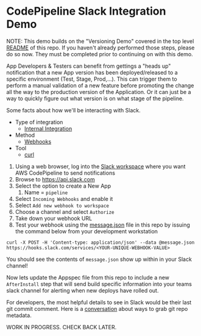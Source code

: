 # CodePipeline Slack Integration Demo

NOTE: This demo builds on the "Versioning Demo" covered in the top level [README](../README.md) of this repo. If you haven't already performed those steps, please do so now. They must be completed prior to continuing on with this demo.

App Developers & Testers can benefit from gettings a "heads up" notification that a new App version has been deployed/released to a specific environment (Test, Stage, Prod,...). This can trigger them to perform a manual validation of a new feature before promoting the change all the way to the production version of the Application. Or it can just be a way to quickly figure out what version is on what stage of the pipeline.

Some facts about how we'll be interacting with Slack.
* Type of integration
  * [Internal Integration](https://api.slack.com/internal-integrations)
* Method
  * [Webhooks](https://api.slack.com/incoming-webhooks#sending_messages)
* Tool
  * [curl](https://curl.haxx.se/)

1. Using a web browser, log into the [Slack workspace](https://slack.com/signin) where you want AWS CodePipeline to send notifications
1. Browse to https://api.slack.com
1. Select the option to create a New App
   1. Name = `pipeline`
1. Select `Incoming Webhooks` and enable it
1. Select `Add new webhook to workspace`
1. Choose a channel and select `Authorize`
1. Take down your webhook URL
1. Test your webhook using the [message.json](slack/message.json) file in this repo by issuing the command below from your development workstation
```
curl -X POST -H 'Content-type: application/json' --data @message.json https://hooks.slack.com/services/<YOUR-UNIQUE-WEBHOOK-VALUE>
```

You should see the contents of `message.json` show up within in your Slack channel!

Now lets update the Appspec file from this repo to include a new `AfterInstall` step that will send build specific information into your teams slack channel for alerting when new deploys have rolled out.

For developers, the most helpful details to see in Slack would be their last git commit comment. Here is a [conversation](https://forums.aws.amazon.com/thread.jspa?threadID=226646) about ways to grab git repo metadata.

WORK IN PROGRESS. CHECK BACK LATER. 
